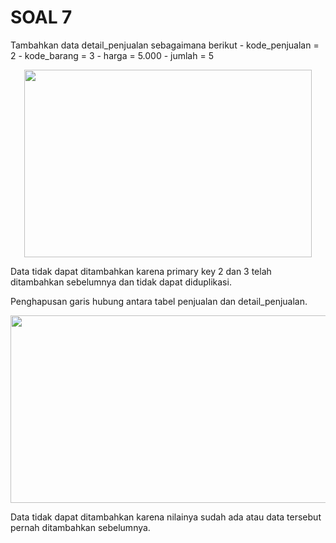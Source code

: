 <h1> SOAL 7 </h1>
Tambahkan data detail_penjualan sebagaimana berikut 
- kode_penjualan = 2
- kode_barang = 3
- harga = 5.000
- jumlah = 5
<p align="center">
  <img width="460" height="300" src="https://i.imgur.com/LLIKAO0.png">
</p>
Data tidak dapat ditambahkan karena primary key 2 dan 3 telah ditambahkan sebelumnya dan tidak dapat diduplikasi.

Penghapusan garis hubung antara tabel penjualan dan detail_penjualan.
<p align="center">
  <img width="800" height="300" src="https://i.imgur.com/oNtpp7o.png">
</p>

Data tidak dapat ditambahkan karena nilainya sudah ada atau data tersebut pernah ditambahkan sebelumnya.
